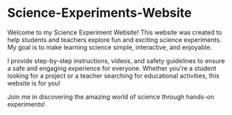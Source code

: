 # Science-Experiments-Website
Welcome to my Science Experiment Website! This website was created to help students and teachers explore fun and exciting science experiments. My goal is to make learning science simple, interactive, and enjoyable.

I provide step-by-step instructions, videos, and safety guidelines to ensure a safe and engaging experience for everyone. Whether you're a student looking for a project or a teacher searching for educational activities, this website is for you!

Join me in discovering the amazing world of science through hands-on experiments!

